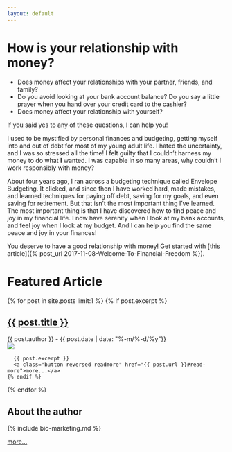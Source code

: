 ```yaml
---
layout: default
---
```


<!-- Main ask -->
<h1>How is <b>your</b> relationship with money?</h1>
<ul>
  <li>Does money affect your relationships with your partner, friends, and family?</li>
  <li>Do you avoid looking at your bank account balance? Do you say a little prayer when you hand over your credit card to the cashier?</li>
  <li>Does money affect your relationship with yourself?</li>
</ul>

If you said yes to any of these questions, I can help you!

I used to be mystified by personal finances and budgeting, getting myself into and out of debt for most of my young adult life. I hated the uncertainty, and I was so stressed all the time! I felt guilty that I couldn’t harness my money to do what <b>I</b> wanted. I was capable in so many areas, why couldn’t I work responsibly with money?

About four years ago, I ran across a budgeting technique called Envelope Budgeting. It clicked, and since then I have worked hard, made mistakes, and learned techniques for paying off debt, saving for my goals, and even saving for retirement. But that isn’t the most important thing I’ve learned. The most important thing is that I have discovered how to find peace and joy in my financial life. I now have serenity when I look at my bank accounts, and feel joy when I look at my budget. And I can help you find the same peace and joy in your finances!

You deserve to have a good relationship with money! Get started with [this article]({% post_url 2017-11-08-Welcome-To-Financial-Freedom %}).

<h1>Featured Article</h1>
<article id="featured-post">
  {% for post in site.posts limit:1 %}
    {% if post.excerpt %}
      <h2><a href="{{ post.url }}">{{ post.title }}</a></h2>
      <summary class="byline">
        {{ post.author }} - 
        {{ post.date | date: "%-m/%-d/%y"}}
      </summary>
      <img class="featured-image" src="{{ site.url }}/assets/images/{{ post.img }}" />

      {{ post.excerpt }}
      <a class="button reversed readmore" href="{{ post.url }}#read-more">more...</a>
    {% endif %}
  {% endfor %}
</article>

<h2>About the author</h2>

{% include bio-marketing.md %}

<a class=" button reversed readmore" href="about.html">more...</a>